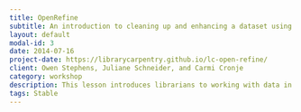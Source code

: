 ```yaml
---
title: OpenRefine
subtitle: An introduction to cleaning up and enhancing a dataset using OpenRefine
layout: default
modal-id: 3
date: 2014-07-16
project-date: https://librarycarpentry.github.io/lc-open-refine/
client: Owen Stephens, Juliane Schneider, and Carmi Cronje
category: workshop
description: This lesson introduces librarians to working with data in OpenRefine. At the conclusion of the lesson, you will&#58; be able to facet and filter data in OpenRefine; split multi-valued cells; cluster and mass-edit data; split and join columns; mass-edit cells; and use an API to import data to enhance the dataset.
tags: Stable
---
```

